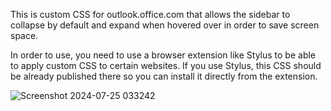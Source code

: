 This is custom CSS for outlook.office.com that allows the sidebar to collapse by default and expand when hovered over in order to save screen space.

In order to use, you need to use a browser extension like Stylus to be able to apply custom CSS to certain websites. If you use Stylus, this CSS should be already published there so you can install it directly from the extension.

![Screenshot 2024-07-25 033242](https://github.com/user-attachments/assets/84f47662-54e7-442a-a785-864f57eebfac)
